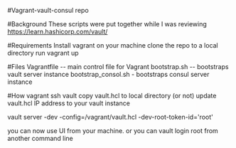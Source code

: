 #Vagrant-vault-consul repo

#Background
These scripts were put together while I was reviewing https://learn.hashicorp.com/vault/

#Requirements
Install vagrant on your machine
clone the repo to a local directory
run vagrant up

#Files
Vagrantfile -- main control file for Vagrant
bootstrap.sh -- bootstraps vault server instance
bootstrap_consol.sh - bootstraps consul server instance

#How
vagrant ssh vault
copy vault.hcl to local directory (or not)
update vault.hcl IP address to your vault instance

vault server -dev -config=/vagrant/vault.hcl -dev-root-token-id='root'

you can now use UI from your machine.  or you can vault login root from another command line



 
